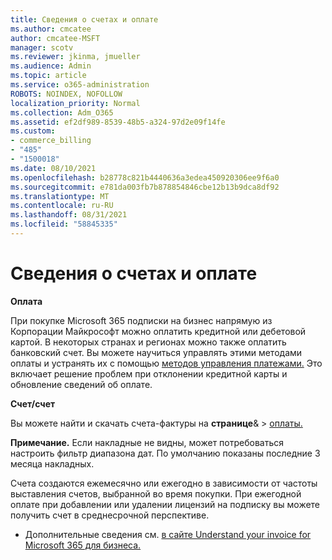 ```yaml
---
title: Сведения о счетах и оплате
ms.author: cmcatee
author: cmcatee-MSFT
manager: scotv
ms.reviewer: jkinma, jmueller
ms.audience: Admin
ms.topic: article
ms.service: o365-administration
ROBOTS: NOINDEX, NOFOLLOW
localization_priority: Normal
ms.collection: Adm_O365
ms.assetid: ef2df989-8539-48b5-a324-97d2e09f14fe
ms.custom:
- commerce_billing
- "485"
- "1500018"
ms.date: 08/10/2021
ms.openlocfilehash: b28778c821b4440636a3edea450920306ee9f6a0
ms.sourcegitcommit: e781da003fb7b878854846cbe12b13b9dca8df92
ms.translationtype: MT
ms.contentlocale: ru-RU
ms.lasthandoff: 08/31/2021
ms.locfileid: "58845335"
---
```

# <a name="invoice-and-payment-information"></a>Сведения о счетах и оплате

**Оплата**

При покупке Microsoft 365 подписки на бизнес напрямую из Корпорации Майкрософт можно оплатить кредитной или дебетовой картой.  В некоторых странах и регионах можно также оплатить банковский счет.  Вы можете научиться управлять этими методами оплаты и устранять их с помощью [методов управления платежами.](https://docs.microsoft.com/microsoft-365/commerce/billing-and-payments/manage-payment-methods) Это включает решение проблем при отклонении кредитной карты и обновление сведений об оплате.

**Счет/счет**

Вы можете найти и скачать счета-фактуры на **странице**&  >  [оплаты.](https://go.microsoft.com/fwlink/p/?linkid=848039)  

**Примечание.** Если накладные не видны, может потребоваться настроить фильтр диапазона дат.  По умолчанию показаны последние 3 месяца накладных.

Счета создаются ежемесячно или ежегодно в зависимости от частоты выставления счетов, выбранной во время покупки.  При ежегодной оплате при добавлении или удалении лицензий на подписку вы можете получить счет в среднесрочной перспективе.

- Дополнительные сведения см. [в сайте Understand your invoice for Microsoft 365 для бизнеса.](https://docs.microsoft.com/microsoft-365/commerce/billing-and-payments/understand-your-invoice2)